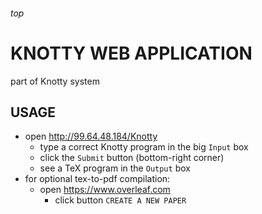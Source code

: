 <h6>top

# KNOTTY WEB APPLICATION
part of Knotty system

## USAGE
- open http://99.64.48.184/Knotty
  - type a correct Knotty program in the big `Input` box
  - click the `Submit` button (bottom-right corner)
  - see a TeX program in the `Output` box
- for optional tex-to-pdf compilation:
  - open https://www.overleaf.com
    - click button `CREATE A NEW PAPER`
